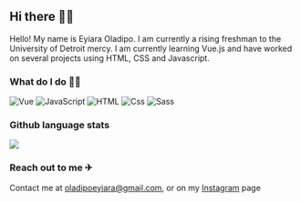  ## Hi there 🙋‍♂️
 
 Hello! My name is Eyiara Oladipo. I am currently a rising freshman to the University of Detroit mercy. I am currently learning Vue.js and have worked on several projects 
 using HTML, CSS and Javascript.
 
 ### What do I do 🤷‍♂️
 <p>
  <img alt="Vue" src="https://img.shields.io/badge/Vue.js-4FC08D?logo=Vue.js&logoColor=white&style=for-the-badge" />
  <img alt="JavaScript" src="https://img.shields.io/badge/JavaScript-F7DF1E?logo=javascript&logoColor=white&style=for-the-badge" />
  <img alt="HTML" src="https://img.shields.io/badge/HTML-E34F26?logo=html5&logoColor=white&style=for-the-badge" />
  <img alt="Css" src="https://img.shields.io/badge/CSS-1572B6?logo=css3&logoColor=white&style=for-the-badge" />
  <img alt="Sass" src="https://img.shields.io/badge/Sass-CC6699?logo=sass&logoColor=white&style=for-the-badge" />
 </p>
 
### Github language stats
 
 <img style="" 
  src="https://github-readme-stats.vercel.app/api/top-langs/?username=ara-o&hide=html&layout-compact&bg_color=0C2233&text_color=D6D6D6&border_color=0C2233"
/>
 
 
 ### Reach out to me ✈
 Contact me at oladipoeyiara@gmail.com, or on my <a href="https://www.instagram.com/just_call_me_ara/">Instagram</a> page
